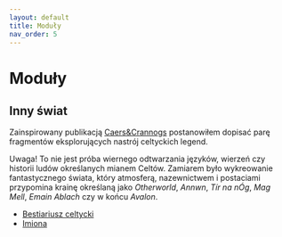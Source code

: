 ```yaml
---
layout: default
title: Moduły
nav_order: 5
---
```

# Moduły

## Inny świat
  
Zainspirowany publikacją [Caers&Crannogs](https://manarampmatt.itch.io/caers-crannogs-issue-1) postanowiłem dopisać parę fragmentów eksplorujących nastrój celtyckich legend.

Uwaga! To nie jest próba wiernego odtwarzania języków, wierzeń czy historii ludów określanych mianem Celtów. Zamiarem było wykreowanie fantastycznego świata, który atmosferą, nazewnictwem i postaciami przypomina krainę określaną jako _Otherworld_, _Annwn_, _Tír na nÓg_, _Mag Mell_, _Emain Ablach_ czy w końcu _Avalon_.

- [Bestiariusz celtycki](./mods/celtic-monsters.md)
- [Imiona](./mods/celtic-names.md)
